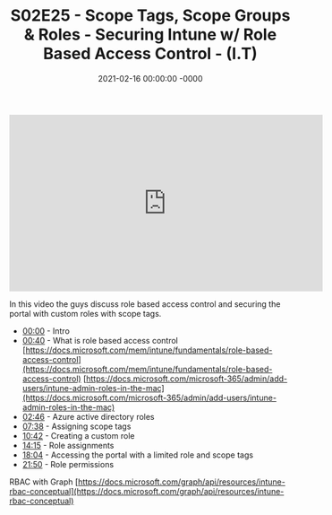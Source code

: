 ﻿---
layout: post
title: "S02E25 - Scope Tags, Scope Groups & Roles - Securing Intune w/ Role Based Access Control - (I.T)"
date: 2021-02-16 00:00:00 -0000
categories:
---

<iframe loading="lazy" width="560" height="315" src="https://www.youtube.com/embed/XlXEzdkY7Mc" title="YouTube video player" frameborder="0" allow="accelerometer; autoplay; clipboard-write; encrypted-media; gyroscope; picture-in-picture" allowfullscreen></iframe>

In this video the guys discuss role based access control and securing the portal with custom roles with scope tags.

* [00:00](https://www.youtube.com/watch?v=XlXEzdkY7Mc&t=0s) - Intro
* [00:40](https://www.youtube.com/watch?v=XlXEzdkY7Mc&t=40s) - What is role based access control
[https://docs.microsoft.com/mem/intune/fundamentals/role-based-access-control](https://docs.microsoft.com/mem/intune/fundamentals/role-based-access-control)
[https://docs.microsoft.com/microsoft-365/admin/add-users/intune-admin-roles-in-the-mac](https://docs.microsoft.com/microsoft-365/admin/add-users/intune-admin-roles-in-the-mac)
* [02:46](https://www.youtube.com/watch?v=XlXEzdkY7Mc&t=166s) - Azure active directory roles
* [07:38](https://www.youtube.com/watch?v=XlXEzdkY7Mc&t=458s) - Assigning scope tags
* [10:42](https://www.youtube.com/watch?v=XlXEzdkY7Mc&t=642s) - Creating a custom role
* [14:15](https://www.youtube.com/watch?v=XlXEzdkY7Mc&t=855s) - Role assignments
* [18:04](https://www.youtube.com/watch?v=XlXEzdkY7Mc&t=1084s) - Accessing the portal with a limited role and scope tags
* [21:50](https://www.youtube.com/watch?v=XlXEzdkY7Mc&t=1310s) - Role permissions

RBAC with Graph
[https://docs.microsoft.com/graph/api/resources/intune-rbac-conceptual](https://docs.microsoft.com/graph/api/resources/intune-rbac-conceptual)

